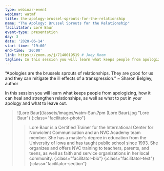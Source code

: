 ```yaml
---
type: webinar-event
webinar: watmf
title: the-apology-brussel-sprouts-for-the-relationship
name: "The Apology: Brussel Sprouts for the Relationship"
facilitator: Lore Baur
event-type: presentation
day: 3
date: '2020-06-14'
start-time: '19:00'
end-time: '20:00'
link: https://zoom.us/j/7140019519 # Joey Room
tagline: In this session you will learn what keeps people from apologizing, how it can heal and strengthen relationships, as well as what to put in your apology and what to leave out.
---
```


“Apologies are the brussels sprouts of relationships. They are good for us and they can mitigate the ill effects of a transgression.” ~ Sharon Belgley, author

In this session you will learn what keeps people from apologizing, how it can heal and strengthen relationships, as well as what to put in your apology and what to leave out.

> ![Lore Baur](/assets/images/watm-Sun.7pm (Lore Baur).jpg "Lore Baur")
> {:class="facilitator-photo"}
>
> > Lore Baur is a Certified Trainer for the International Center for Nonviolent Communication and an NVC Academy team member. She has a master's degree in education from the University of Iowa and has taught public school since 1993. She organizes and offers NVC training to teachers, parents, and teens, as well as faith and service organizations in her local community.
> > {:class="facilitator-bio"}
> {:class="facilitator-text"}
{:class="facilitator-section"}
